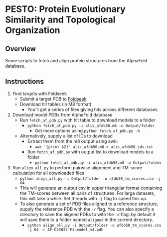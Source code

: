 # PESTO: Protein Evolutionary Similarity and Topological Organization

## Overview
Some scripts to fetch and align protein structures from the AlphaFold database.

## Instructions

1. Find targets with Foldseek
   * Submit a target PDB to [Foldseek](https://search.foldseek.com/)
   * Download hit tables (in M8 format)
     * You'll get a series of files giving hits across different databases
2. Download model PDBs from AlphaFold database
   * Run `fetch_af_pdb.py` with hit table to download models to a folder
     * `python fetch_af_pdb.py -i alis_afdb50.m8 -o Output/folder` 
       * Get more options using `python fetch_af_pdb.py -h`
   * Alternatively, supply a list of IDs to download
     *  Extract them from the m8 output using awk:
        *  `awk '{print $2}' alis_afdb50.m8 > alis_afdb50_ids.txt`
     *  Run `fetch_af_pdb.py` with output list to download models to a folder
        * `python fetch_af_pdb.py -i alis_afdb50.m8 -o Output/folder` 
3. Run `align_all.py` to perform pairwise alignment and TM-score calculation for all downloaded files
   * `python align_all.py -i Output/folder -o afdb50_tm_scores.csv -j 64`
   * This will generate an output csv in upper triangular format containing the TM-scores between all pairs of structures. For large datasets, this will take a while. Set threads with `-j` flag to speed this up.
   * To also generate a set of PDB files aligned to a reference structure, supply the reference PDB with the `-r` flag. You can also specify a directory to save the aligned PDBs to with the `-d` flag: by default it will save them to a folder named `aligned` in the current directory.
     * `python align_all.py -i Output/folder -o afdb50_tm_scores.csv -j 64 -r AF-O25823-F1-model_v4.pdb`